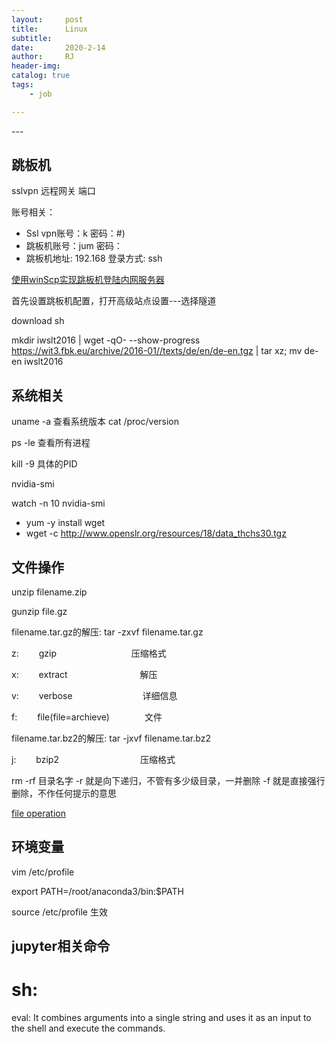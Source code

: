 ```yaml
---
layout:     post
title:      Linux
subtitle:   
date:       2020-2-14
author:     RJ
header-img: 
catalog: true
tags:
    - job

---
```

<p id = "build"></p>
---



## 跳板机

sslvpn 远程网关 端口

账号相关：

- Ssl vpn账号：k 		密码：#)
- 跳板机账号：jum		密码：
- 跳板机地址:	192.168	登录方式: ssh


[使用winScp实现跳板机登陆内网服务器](https://blog.csdn.net/shengqianfeng/article/details/88603250)

首先设置跳板机配置，打开高级站点设置---选择隧道

download sh

mkdir iwslt2016 | 
wget -qO- --show-progress https://wit3.fbk.eu/archive/2016-01//texts/de/en/de-en.tgz | 
tar xz; mv de-en iwslt2016



## 系统相关

uname -a 查看系统版本  cat /proc/version

ps -le 查看所有进程

kill -9 具体的PID
 
nvidia-smi

watch -n 10 nvidia-smi

- yum -y install wget
- wget -c http://www.openslr.org/resources/18/data_thchs30.tgz


## 文件操作

unzip filename.zip

gunzip file.gz 

filename.tar.gz的解压:   tar -zxvf filename.tar.gz

z: 　　gzip  　　　　　　　　    压缩格式

x: 　　extract　　　　　　　　  解压

v:　　 verbose　　　　　　　　详细信息

f: 　　file(file=archieve)　　　　文件

filename.tar.bz2的解压:  tar -jxvf filename.tar.bz2

j: 　　bzip2　　　　　　　　　 压缩格式


rm -rf 目录名字  -r 就是向下递归，不管有多少级目录，一并删除   -f 就是直接强行删除，不作任何提示的意思

[file operation](https://blog.csdn.net/linjpg/article/details/77854671)

## 环境变量

vim /etc/profile

export PATH=/root/anaconda3/bin:$PATH

source /etc/profile  生效



## jupyter相关命令



# sh:

eval: It combines arguments into a single string and uses it as an input to the shell and execute the commands.